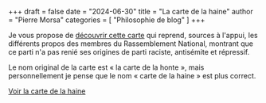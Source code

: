 +++
draft       = false
date        = "2024-06-30"
title       = "La carte de la haine"
author      = "Pierre Morsa"
categories  = [ "Philosophie de blog" ]
+++

Je vous propose de [découvrir cette carte](https://cartedelahonte.github.io/#5/51.281/-0.229) qui reprend, sources à l'appui, les différents propos des membres du Rassemblement National, montrant que ce parti n'a pas renié ses origines de parti raciste, antisémite et répressif.

Le nom original de la carte est « la carte de la honte », mais personnellement je pense que le nom « carte de la haine » est plus correct.

[Voir la carte de la haine](https://cartedelahonte.github.io/#5/51.281/-0.229)
